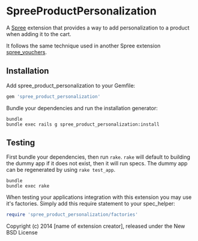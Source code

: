 SpreeProductPersonalization
===========================

A <a href="https://github.com/spree/spree">Spree</a> extension that provides a way to add personalization to a product when adding it to the cart.

It follows the same technique used in another Spree extension <a href="https://github.com/spree-contrib/spree_vouchers">spree_vouchers</a>.

Installation
------------

Add spree_product_personalization to your Gemfile:

```ruby
gem 'spree_product_personalization'
```

Bundle your dependencies and run the installation generator:

```shell
bundle
bundle exec rails g spree_product_personalization:install
```

Testing
-------

First bundle your dependencies, then run `rake`. `rake` will default to building the dummy app if it does not exist, then it will run specs. The dummy app can be regenerated by using `rake test_app`.

```shell
bundle
bundle exec rake
```

When testing your applications integration with this extension you may use it's factories.
Simply add this require statement to your spec_helper:

```ruby
require 'spree_product_personalization/factories'
```

Copyright (c) 2014 [name of extension creator], released under the New BSD License
